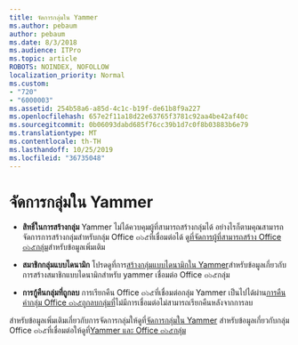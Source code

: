 ```yaml
---
title: จัดการกลุ่มใน Yammer
ms.author: pebaum
author: pebaum
ms.date: 8/3/2018
ms.audience: ITPro
ms.topic: article
ROBOTS: NOINDEX, NOFOLLOW
localization_priority: Normal
ms.custom:
- "720"
- "6000003"
ms.assetid: 254b58a6-a85d-4c1c-b19f-de61b8f9a227
ms.openlocfilehash: 657e2f11a18d22e63765f3781c92aa4be42af40c
ms.sourcegitcommit: 0b06093dabd685f76cc39b1d7c0f8b03883b6e79
ms.translationtype: MT
ms.contentlocale: th-TH
ms.lasthandoff: 10/25/2019
ms.locfileid: "36735048"
---
```

# <a name="manage-groups-in-yammer"></a>จัดการกลุ่มใน Yammer

- **สิทธิ์ในการสร้างกลุ่ม** Yammer ไม่ได้ควบคุมผู้ที่สามารถสร้างกลุ่มได้ อย่างไรก็ตามคุณสามารถจัดการการสร้างกลุ่มสำหรับกลุ่ม Office ๓๖๕ที่เชื่อมต่อได้ ดู[ที่จัดการผู้ที่สามารถสร้าง Office ๓๖๕กลุ่ม](https://docs.microsoft.com/office365/admin/create-groups/manage-creation-of-groups)สำหรับข้อมูลเพิ่มเติม

- **สมาชิกกลุ่มแบบไดนามิก** โปรดดูที่การ[สร้างกลุ่มแบบไดนามิกใน Yammer](https://docs.microsoft.com/yammer/manage-yammer-groups/create-a-dynamic-group)สำหรับข้อมูลเกี่ยวกับการสร้างสมาชิกแบบไดนามิกสำหรับ yammer เชื่อมต่อ Office ๓๖๕กลุ่ม

- **การกู้คืนกลุ่มที่ถูกลบ** การเรียกคืน Office ๓๖๕ที่เชื่อมต่อกลุ่ม Yammer เป็นไปได้ผ่าน[การคืนค่ากลุ่ม Office ๓๖๕ถูกลบกลุ่มที่](https://docs.microsoft.com/office365/admin/create-groups/restore-deleted-group)ไม่มีการเชื่อมต่อไม่สามารถเรียกคืนหลังจากการลบ

สำหรับข้อมูลเพิ่มเติมเกี่ยวกับการจัดการกลุ่มให้ดูที่[จัดการกลุ่มใน Yammer](https://support.office.com/article/Manage-a-group-in-Yammer-6e05c6d6-5548-4c88-89cd-e6757a514ef2) สำหรับข้อมูลเกี่ยวกับกลุ่ม Office ๓๖๕ที่เชื่อมต่อให้ดูที่[Yammer และ Office ๓๖๕กลุ่ม](https://docs.microsoft.com/yammer/manage-yammer-groups/yammer-and-office-365-groups)
  